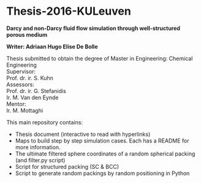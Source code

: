 # Thesis-2016-KULeuven
<b>Darcy and non-Darcy fluid flow simulation through well-structured porous medium </b></br>

<b>Writer: Adriaan Hugo Elise De Bolle</b>

Thesis submitted to obtain the degree of Master in Engineering: Chemical Engineering </br>
Supervisor: </br>
Prof. dr. ir. S. Kuhn </br>
Assessors: </br>
Prof. dr. ir. G. Stefanidis </br>
Ir. M. Van den Eynde </br>
Mentor: </br>
Ir. M. Mottaghi </br>

This main repository contains: </br>
- Thesis document (interactive to read with hyperlinks) </br>
- Maps to build step by step simulation cases. Each has a README for more information.
- The ultimate filtered sphere coordinates of a random spherical packing (and filter.py script)
- Script for structured packing (SC & BCC)
- Script to generate random packings by random positioning in Python
